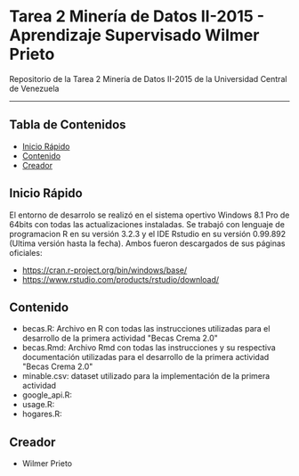 # Tarea 2 Minería de Datos II-2015 - Aprendizaje Supervisado Wilmer Prieto 
Repositorio de la Tarea 2 Minería de Datos II-2015 de la Universidad Central de Venezuela

---

## Tabla de Contenidos

  * [Inicio Rápido](#inicio-rápido)
  * [Contenido](#contenido)
  * [Creador](#creador)

## Inicio Rápido
El entorno de desarrolo se realizó en el sistema opertivo Windows 8.1 Pro de 64bits con todas las actualizaciones instaladas. Se trabajó con lenguaje de programacion R en su versión 3.2.3 y el IDE Rstudio en su versión 0.99.892 (Ultima versión hasta la fecha). Ambos fueron descargados de sus páginas oficiales:
  * https://cran.r-project.org/bin/windows/base/
  * https://www.rstudio.com/products/rstudio/download/

## Contenido
  * becas.R: Archivo en R con todas las instrucciones utilizadas para el desarrollo de la primera actividad "Becas Crema 2.0"
  * becas.Rmd: Archivo Rmd con todas las instrucciones y su respectiva documentación utilizadas para el desarrollo de la primera actividad "Becas Crema 2.0"
  * minable.csv: dataset utilizado para la implementación de la primera actividad
  * google_api.R: 
  * usage.R:
  * hogares.R: 

## Creador
  * Wilmer Prieto
